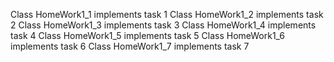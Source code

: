 Class HomeWork1_1 implements task 1
Class HomeWork1_2 implements task 2
Class HomeWork1_3 implements task 3
Class HomeWork1_4 implements task 4
Class HomeWork1_5 implements task 5
Class HomeWork1_6 implements task 6
Class HomeWork1_7 implements task 7